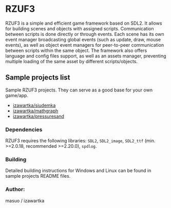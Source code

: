 # RZUF3

RZUF3 is a simple and efficient game framework based on SDL2. It allows for building scenes and objects with assigned scripts. Communication between scripts is done directly or through events. Each scene has its own event manager broadcasting global events (such as update, draw, mouse events), as well as object event managers for peer-to-peer communication between scripts within the same object. The framework also offers language and config files support, as well as an assets manager, preventing multiple loading of the same asset by different scripts/objects.

## Sample projects list
Sample RZUF3 projects. They can serve as a good base for your own game/app.  
- [izawartka/siudemka](https://github.com/izawartka/siudemka)
- [izawartka/mathgraph](https://github.com/izawartka/mathgraph)
- [izawartka/pressuresand](https://github.com/izawartka/pressuresand)

### Dependencies
RZUF3 requires the following libraries: `SDL2`, `SDL2_image`, `SDL2_ttf` (min. >=2.0.18, recommended >=2.20.0), `spdlog`. 

### Building
Detailed building instructions for Windows and Linux can be found in sample projects README files.

### Author:
masuo / izawartka
